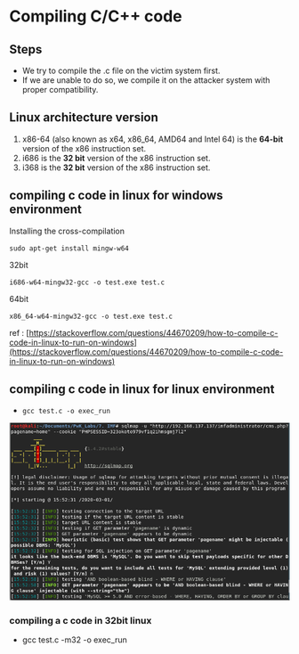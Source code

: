 # Compiling C/C++ code

## Steps

* We try to compile the .c file on the victim system first. 
* If we are unable to do so, we compile it on the attacker system with proper compatibility. 

## Linux architecture version

1.  x86-64 \(also known as x64, x86\_64, AMD64 and Intel 64\) is the **64-bit** version of the x86 instruction set.
2. i686 is the **32 bit** version of the x86 instruction set.
3. i368 is the **32 bit** version of the x86 instruction set.

## compiling c code in linux for windows environment

Installing the cross-compilation

```text
sudo apt-get install mingw-w64
```

32bit

```text
i686-w64-mingw32-gcc -o test.exe test.c
```

64bit

```text
x86_64-w64-mingw32-gcc -o test.exe test.c
```

ref : [https://stackoverflow.com/questions/44670209/how-to-compile-c-code-in-linux-to-run-on-windows](https://stackoverflow.com/questions/44670209/how-to-compile-c-code-in-linux-to-run-on-windows)

## compiling c code in linux for linux environment

* `gcc test.c -o exec_run`

![](../.gitbook/assets/image.png)

### compiling a c code in 32bit linux

* gcc test.c -m32 -o exec\_run

